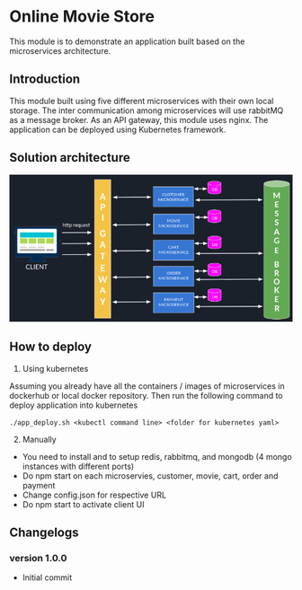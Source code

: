 # Online Movie Store

This module is to demonstrate an application built based on the microservices architecture. 

## Introduction
This module built using five different microservices with their own local storage.
The inter communication among microservices will use rabbitMQ as a message broker.
As an API gateway, this module uses nginx.
The application can be deployed using Kubernetes framework.

## Solution architecture

![Microservices image](https://github.com/aguskwee/online-movie-store/blob/master/client/src/images/solution-arch.png)

## How to deploy
1. Using kubernetes 

Assuming you already have all the containers / images of microservices in dockerhub or local docker repository.
Then run the following command to deploy application into kubernetes
```
./app_deploy.sh <kubectl command line> <folder for kubernetes yaml>
```

2. Manually
- You need to install and to setup redis, rabbitmq, and mongodb (4 mongo instances with different ports)
- Do npm start on each microservies, customer, movie, cart, order and payment
- Change config.json for respective URL
- Do npm start to activate client UI


## Changelogs

### version 1.0.0
* Initial commit
